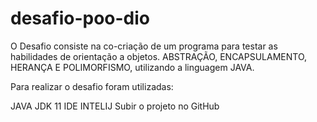 # desafio-poo-dio

O Desafio consiste na co-criação de um programa para testar as habilidades de orientação a objetos.
ABSTRAÇÃO, ENCAPSULAMENTO, HERANÇA E POLIMORFISMO, utilizando a linguagem JAVA.

Para realizar o desafio foram utilizadas:

JAVA JDK 11
IDE INTELIJ
Subir o projeto no GitHub
